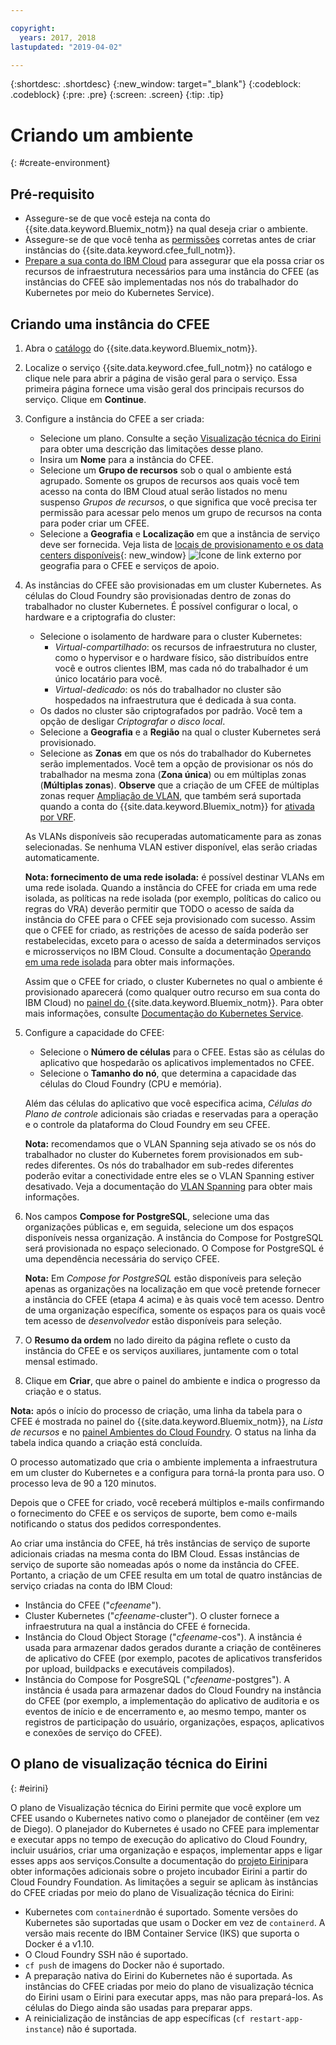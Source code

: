 ```yaml
---

copyright:
  years: 2017, 2018
lastupdated: "2019-04-02"

---
```


{:shortdesc: .shortdesc}
{:new_window: target="_blank"}
{:codeblock: .codeblock}
{:pre: .pre}
{:screen: .screen}
{:tip: .tip}

# Criando um ambiente
{: #create-environment}

## Pré-requisito
* Assegure-se de que você esteja na conta do {{site.data.keyword.Bluemix_notm}} na qual deseja criar o ambiente.
* Assegure-se de que você tenha as [permissões](https://cloud.ibm.com/catalog/docs/cloud-foundry/permissions.html) corretas antes de criar instâncias do {{site.data.keyword.cfee_full_notm}}. 
* [Prepare a sua conta do IBM Cloud](https://cloud.ibm.com/docs/cloud-foundry/prepare-account.html) para assegurar que ela possa criar os recursos de infraestrutura necessários para uma instância do CFEE (as instâncias do CFEE são implementadas nos nós do trabalhador do Kubernetes por meio do Kubernetes Service).  

## Criando uma instância do CFEE
1.  Abra o [catálogo](https://cloud.ibm.com/catalog) do {{site.data.keyword.Bluemix_notm}}.

2.  Localize o serviço {{site.data.keyword.cfee_full_notm}} no catálogo e clique nele para abrir a página de visão geral para o serviço.  Essa primeira página fornece uma visão geral dos principais recursos do serviço. Clique em **Continue**.

3.  Configure a instância do CFEE a ser criada:
    * Selecione um plano. Consulte a seção [Visualização técnica do Eirini](https://cloud.ibm.com/docs/cloud-foundry?topic=cloud-foundry-create-environment#create-environment#eirini) para obter uma descrição das limitações desse plano.
    * Insira um **Nome** para a instância do CFEE.
    * Selecione um **Grupo de recursos** sob o qual o ambiente está agrupado. Somente os grupos de recursos aos quais você tem acesso na conta do IBM Cloud atual serão listados no menu suspenso _Grupos de recursos_, o que significa que você precisa ter permissão para acessar pelo menos um grupo de recursos na conta para poder criar um CFEE.
    * Selecione a **Geografia** e **Localização** em que a instância de serviço deve
ser fornecida. Veja lista de [locais de provisionamento e os data centers disponíveis](https://cloud.ibm.com/catalog/docs/cloud-foundry/index.html#provisioning-targets){: new_window} ![Ícone de link externo](../icons/launch-glyph.svg "Ícone de link externo") por geografia para o CFEE e serviços de apoio. 

4. As instâncias do CFEE são provisionadas em um cluster Kubernetes. As células do Cloud Foundry são provisionadas dentro de zonas do trabalhador no cluster Kubernetes. É possível configurar o local, o hardware e a criptografia do cluster:
    * Selecione o isolamento de hardware para o cluster Kubernetes:   
      * _Virtual-compartilhado_: os recursos de infraestrutura no cluster, como o hypervisor e o hardware físico, são distribuídos entre você e outros clientes IBM, mas cada nó do trabalhador é um único locatário para você.
      * _Virtual-dedicado_: os nós do trabalhador no cluster são hospedados na infraestrutura que é dedicada à sua conta.
    * Os dados no cluster são criptografados por padrão. Você tem a opção de desligar _Criptografar o disco local_.
    * Selecione a **Geografia** e a **Região** na qual o cluster Kubernetes será provisionado.
    * Selecione as **Zonas** em que os nós do trabalhador do Kubernetes serão implementados. Você tem a opção de provisionar os nós do trabalhador na mesma zona (**Zona única**) ou em múltiplas zonas (**Múltiplas zonas**).  **Observe** que a criação de um CFEE de múltiplas zonas requer [Ampliação de VLAN](https://cloud.ibm.com/docs/containers?topic=containers-subnets#vlan-spanning), que também será suportada quando a conta do {{site.data.keyword.Bluemix_notm}} for [ativada por VRF](https://cloud.ibm.com/docs/infrastructure/direct-link/vrf-on-ibm-cloud.html#overview-of-virtual-routing-and-forwarding-vrf-on-ibm-cloud).
    
    As VLANs disponíveis são recuperadas automaticamente para as zonas selecionadas. Se nenhuma VLAN estiver disponível, elas serão criadas automaticamente.
    
    **Nota: fornecimento de uma rede isolada:** é possível destinar VLANs em uma rede isolada. Quando a instância do CFEE for criada em uma rede isolada, as políticas na rede isolada (por exemplo, políticas do calico ou regras do VRA) deverão permitir que TODO o acesso de saída da instância do CFEE para o CFEE seja provisionado com sucesso. Assim que o CFEE for criado, as restrições de acesso de saída poderão ser restabelecidas, exceto para o acesso de saída a determinados serviços e microsserviços no IBM Cloud. Consulte a documentação [Operando em uma rede isolada](https://cloud.ibm.com/docs/cloud-foundry?topic=cloud-foundry-isolated-network#isolated-network) para obter mais informações.
    
    Assim que o CFEE for criado, o cluster Kubernetes no qual o ambiente é provisionado aparecerá (como qualquer outro recurso em sua conta do IBM Cloud) no [painel do ](https://https://cloud.ibm.com/catalog/dashboard/apps/){{site.data.keyword.Bluemix_notm}}. Para obter mais informações, consulte [Documentação do Kubernetes Service](https://https://cloud.ibm.com/catalog/docs/containers/cs_why.html#cs_ov).

5.  Configure a capacidade do CFEE:
    * Selecione o **Número de células** para o CFEE. Estas são as células do aplicativo que hospedarão os aplicativos implementados no CFEE.  
    * Selecione o **Tamanho do nó**, que determina a capacidade das células do Cloud Foundry (CPU e memória).
    
    Além das células do aplicativo que você especifica acima, _Células do Plano de controle_ adicionais são criadas e reservadas para a operação e o controle da plataforma do Cloud Foundry em seu CFEE. 

    **Nota:** recomendamos que o VLAN Spanning seja ativado se os nós do trabalhador no cluster do Kubernetes forem provisionados em sub-redes diferentes.  Os nós do trabalhador em sub-redes diferentes poderão evitar a conectividade entre eles se o VLAN Spanning estiver desativado.  Veja a documentação do [VLAN Spanning](https://cloud.ibm.com/catalog/docs/containers/cs_subnets.html#vlan-spanning) para obter mais informações.

6.  Nos campos **Compose for PostgreSQL**, selecione uma das organizações públicas e, em seguida, selecione um dos espaços disponíveis nessa organização. A instância do Compose for PostgreSQL será provisionada no espaço selecionado. O Compose for PostgreSQL é uma dependência necessária do serviço CFEE.

    **Nota:** Em _Compose for PostgreSQL_ estão disponíveis para seleção apenas as organizações na localização em que você
pretende fornecer a instância do CFEE (etapa 4 acima) e às quais você tem acesso.  Dentro de uma organização específica, somente os espaços para os quais você tem acesso de _desenvolvedor_ estão disponíveis para seleção. 

7.  O **Resumo da ordem** no lado direito da página reflete o custo da instância do CFEE e os serviços auxiliares, juntamente com o total mensal estimado.

8.  Clique em **Criar**, que abre o painel do ambiente e indica o progresso da criação e o status.

**Nota:** após o início do processo de criação, uma linha da tabela para o CFEE
é mostrada no painel do {{site.data.keyword.Bluemix_notm}}, na _Lista de recursos_ e no
[painel Ambientes do Cloud Foundry](https://cloud.ibm.com/dashboard/cloudfoundry?filter=cf_environments).  O status na linha da tabela indica quando a criação está concluída.

O processo automatizado que cria o ambiente implementa a infraestrutura em um cluster do Kubernetes e a configura para torná-la pronta para uso. O processo leva de 90 a 120 minutos.

Depois que o CFEE for criado, você receberá múltiplos e-mails confirmando o fornecimento do CFEE e os serviços de
suporte, bem como e-mails notificando o status dos pedidos correspondentes.

Ao criar uma instância do CFEE, há três instâncias de serviço de suporte adicionais criadas na mesma conta do IBM Cloud. Essas instâncias de serviço de suporte são nomeadas após o nome da instância do CFEE. Portanto, a criação de um CFEE
resulta em um total de quatro instâncias de serviço criadas na conta do IBM Cloud:
* Instância do CFEE ("_cfeename_").
* Cluster Kubernetes ("_cfeename_-cluster"). O cluster fornece a infraestrutura na qual a instância do
CFEE é fornecida.
* Instância do Cloud Object Storage ("_cfeename_-cos"). A instância é usada para armazenar dados gerados
durante a criação de contêineres de aplicativo do CFEE (por exemplo, pacotes de aplicativos transferidos por upload,
buildpacks e executáveis compilados).
* Instância do Compose for PosgreSQL ("_cfeename_-postgres"). A instância é usada para armazenar dados do
Cloud Foundry na instância do CFEE (por exemplo, a implementação do aplicativo de auditoria e os eventos de início e
de encerramento e, ao mesmo tempo, manter os registros de participação do usuário, organizações, espaços, aplicativos e
conexões de serviço do CFEE). 

## O plano de visualização técnica do Eirini
{: #eirini}

 O plano de Visualização técnica do Eirini permite que você explore um CFEE usando o Kubernetes nativo como o planejador de contêiner (em vez de Diego). O planejador do Kubernetes é usado no CFEE para implementar e executar apps no tempo de execução do aplicativo do Cloud Foundry, incluir usuários, criar uma organização e espaços, implementar apps e ligar esses apps aos serviços.Consulte a documentação do [projeto Eirini](https://www.cloudfoundry.org/project-eirini/)para obter informações adicionais sobre o projeto incubador Eirini a partir do Cloud Foundry Foundation.
 As limitações a seguir se aplicam às instâncias do CFEE criadas por meio do plano de Visualização técnica do Eirini:
 
* Kubernetes com `containerd`não é suportado. Somente versões do Kubernetes são suportadas que usam o Docker em vez de `containerd`. A versão mais recente do IBM Container Service (IKS) que suporta o Docker é a v1.10.
* O Cloud Foundry SSH não é suportado.
* `cf push` de imagens do Docker não é suportado.
* A preparação nativa do Eirini do Kubernetes não é suportada. As instâncias do CFEE criadas por meio do plano de visualização técnica do Eirini usam o Eirini para executar apps, mas não para prepará-los. As células do Diego ainda são usadas para preparar apps.
* A reinicialização de instâncias de app específicas (`cf restart-app-instance`) não é suportada.

 
